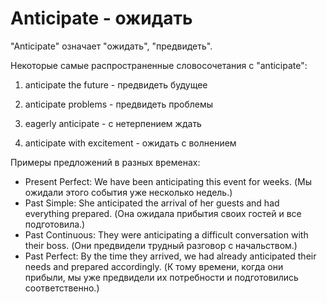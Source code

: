 # Anticipate - ожидать




"Anticipate" означает "ожидать", "предвидеть".

Некоторые самые распространенные словосочетания с "anticipate":

1. anticipate the future - предвидеть будущее

2. anticipate problems - предвидеть проблемы

3. eagerly anticipate - с нетерпением ждать

4. anticipate with excitement - ожидать с волнением

Примеры предложений в разных временах:

- Present Perfect: We have been anticipating this event for weeks. (Мы ожидали этого события уже несколько недель.)
- Past Simple: She anticipated the arrival of her guests and had everything prepared. (Она ожидала прибытия своих гостей и все подготовила.)
- Past Continuous: They were anticipating a difficult conversation with their boss. (Они предвидели трудный разговор с начальством.)
- Past Perfect: By the time they arrived, we had already anticipated their needs and prepared accordingly. (К тому времени, когда они прибыли, мы уже предвидели их потребности и подготовились соответственно.)